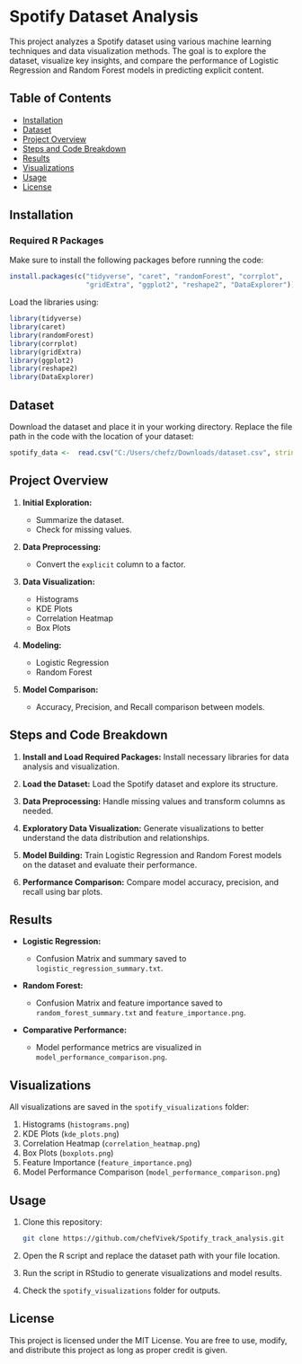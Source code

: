 # Spotify Dataset Analysis

This project analyzes a Spotify dataset using various machine learning techniques and data visualization methods. The goal is to explore the dataset, visualize key insights, and compare the performance of Logistic Regression and Random Forest models in predicting explicit content.

## Table of Contents

- [Installation](#installation)
- [Dataset](#dataset)
- [Project Overview](#project-overview)
- [Steps and Code Breakdown](#steps-and-code-breakdown)
- [Results](#results)
- [Visualizations](#visualizations)
- [Usage](#usage)
- [License](#license)

## Installation

### Required R Packages

Make sure to install the following packages before running the code:

```r
install.packages(c("tidyverse", "caret", "randomForest", "corrplot",
                   "gridExtra", "ggplot2", "reshape2", "DataExplorer"))
```

Load the libraries using:

```r
library(tidyverse)
library(caret)
library(randomForest)
library(corrplot)
library(gridExtra)
library(ggplot2)
library(reshape2)
library(DataExplorer)
```

## Dataset

Download the dataset and place it in your working directory. Replace the file path in the code with the location of your dataset:

```r
spotify_data <-  read.csv("C:/Users/chefz/Downloads/dataset.csv", stringsAsFactors = FALSE)
```

## Project Overview

1. **Initial Exploration:**
   - Summarize the dataset.
   - Check for missing values.

2. **Data Preprocessing:**
   - Convert the `explicit` column to a factor.

3. **Data Visualization:**
   - Histograms
   - KDE Plots
   - Correlation Heatmap
   - Box Plots

4. **Modeling:**
   - Logistic Regression
   - Random Forest

5. **Model Comparison:**
   - Accuracy, Precision, and Recall comparison between models.

## Steps and Code Breakdown

1. **Install and Load Required Packages:**
   Install necessary libraries for data analysis and visualization.

2. **Load the Dataset:**
   Load the Spotify dataset and explore its structure.

3. **Data Preprocessing:**
   Handle missing values and transform columns as needed.

4. **Exploratory Data Visualization:**
   Generate visualizations to better understand the data distribution and relationships.

5. **Model Building:**
   Train Logistic Regression and Random Forest models on the dataset and evaluate their performance.

6. **Performance Comparison:**
   Compare model accuracy, precision, and recall using bar plots.

## Results

- **Logistic Regression:**
  - Confusion Matrix and summary saved to `logistic_regression_summary.txt`.

- **Random Forest:**
  - Confusion Matrix and feature importance saved to `random_forest_summary.txt` and `feature_importance.png`.

- **Comparative Performance:**
  - Model performance metrics are visualized in `model_performance_comparison.png`.

## Visualizations

All visualizations are saved in the `spotify_visualizations` folder:

1. Histograms (`histograms.png`)
2. KDE Plots (`kde_plots.png`)
3. Correlation Heatmap (`correlation_heatmap.png`)
4. Box Plots (`boxplots.png`)
5. Feature Importance (`feature_importance.png`)
6. Model Performance Comparison (`model_performance_comparison.png`)

## Usage

1. Clone this repository:
   ```bash
   git clone https://github.com/chefVivek/Spotify_track_analysis.git
   ```

2. Open the R script and replace the dataset path with your file location.

3. Run the script in RStudio to generate visualizations and model results.

4. Check the `spotify_visualizations` folder for outputs.

## License

This project is licensed under the MIT License. You are free to use, modify, and distribute this project as long as proper credit is given.

